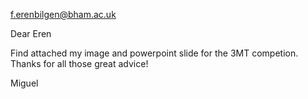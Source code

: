 

f.erenbilgen@bham.ac.uk


Dear Eren 

Find attached my image and powerpoint slide for the 3MT competion.
Thanks for all those great advice!

Miguel




